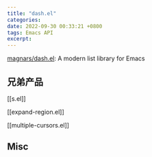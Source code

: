 ```yaml
---
title: "dash.el"
categories: 
date: 2022-09-30 00:33:21 +0800
tags: Emacs API
excerpt: 
---
```





[magnars/dash.el](https://github.com/magnars/dash.el): A modern list library for Emacs







## 兄弟产品

[[s.el]]

[[expand-region.el]]

[[multiple-cursors.el]]





## Misc






